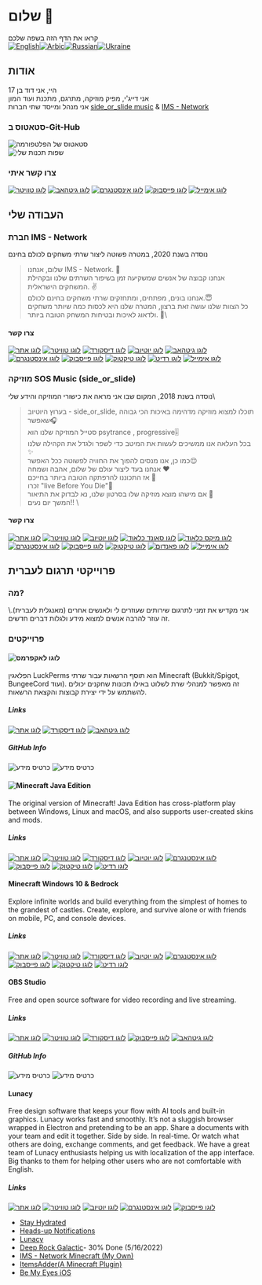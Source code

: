 # שלום 👋
קראו את הדף הזה בשפה שלכם\
[![English](photos/Usa.svg)]()[![Arbic](photos/uae.svg)]()[![Russian](photos/russia.svg)]()[![Ukraine](photos/Ukraine.svg)]()
## אודות
היי, אני דוד בן 17\
אני דייג'י, מפיק מוזיקה, מתרגם, מתכנת ועוד המון\
אני מנהל ומייסד שתי חברות [side_or_slide music](https://www.youtube.com/c/sideorslideMusic) & [IMS - Network](https://israelmincraftml.wixsite.com/ims-network)
### סטאטוס ב-Git-Hub
![סטאטוס של הפלטפורמה](https://github-readme-stats.vercel.app/api?username=thefourcraft&show_icons=true&theme=dark)\
![שפות תכנות שלי](https://github-readme-stats.vercel.app/api/top-langs/?username=thefourcraft&theme=dark&langs_count=8)
### צרו קשר איתי
[![לוגו טוויטר](photos/Twitter-icon.svg)](https://twitter.com/thefourcraft)
[![לוגו גיטהאב](photos/Github-icon.svg)](https://github.com/thefourcraft)
[![לוגו אינסטנגרם](photos/Instagram-icon.svg)](https://www.instagram.com/david_furman/)
[![לוגו פייסבוק](photos/Facebook-icon.svg)](https://www.facebook.com/david2004furman)
[![לוגו אימייל](photos/Email-icon.svg)](mailto:coo@ims-network.net?subject=[GitHub])
## העבודה שלי
### חברת IMS - Network
נוסדה בשנת 2020, במטרה פשוטה ליצור שרתי משחקים לכולם בחינם
> שלום, אנחנו IMS - Network. 👋\
אנחנו קבוצה של אנשים שמשקיעה זמן בשיפור השרתים שלנו ובקהילת המשחקים הישראלית. ✌️\
אנחנו בונים, מפתחים, ומתחזקים שרתי משחקים בחינם לכולם.😇\
כל הצוות שלנו עושה זאת ברצון, המטרה שלנו היא לכסות כמה שיותר משחקים ולדאוג לאיכות ובטיחות המשחק הטובה ביותר. 🤩\
#### צרו קשר
[![לוגו אתר](photos/Website-icon.svg)](https://israelmincraftml.wixsite.com/ims-network)
[![לוגו טוויטר](photos/Twitter-icon.svg)](https://twitter.com/network_ims)
[![לוגו דיסקורד](photos/Discord-icon.svg)](https://discord.ims-network.net)
[![לוגו יוטיוב](photos/Play-icon.svg)](https://www.youtube.com/channel/UC2k502VERIriL01UtnpE_wQ)
[![לוגו גיטהאב](photos/Github-icon.svg)](https://github.com/IMS-Network)
[![לוגו אינסטנגרם](photos/Instagram-icon.svg)](https://www.instagram.com/ims__network/)
[![לוגו פייסבוק](photos/Facebook-icon.svg)](https://www.facebook.com/IMSNetworkOfficial)
[![לוגו טיקטוק](photos/Tiktok-icon.svg)](https://www.tiktok.com/@ims_network)
[![לוגו רדיט](photos/Reddit-icon.svg)](https://www.reddit.com/r/IMS_Network/)
[![לוגו אימייל](photos/Email-icon.svg)](mailto:support@ims-network.net?subject=[GitHub])
### מוזיקה SOS Music (side_or_slide)
נוסדה בשנת 2018, המקום שבו אני מראה את כישורי המוזיקה והידע שלי\
>בערוץ היוטיוב - side_or_slide, תוכלו  למצוא מוזיקה מדהימה באיכות הכי גבוהה שאפשר🎧\
סטייל המוזיקה שלנו הוא psytrance , progressive🎚️\
בכל העלאה אנו ממשיכים לעשות את המיטב כדי לשפר ולגדל את הקהילה שלנו ✨\
כמו כן, אנו מנסים להפוך את החוויה לפשוטה ככל האפשר😌\
אנחנו בעד ליצור עולם של שלום, אהבה ושמחה ❤️\
אז התכוננו  להרפתקה הטובה ביותר בחייכם 🤩\
זכרו "live Before You Die"🥂\
אם מישהו מוצא מוזיקה שלו בסרטון שלנו, נא לבדוק את התיאור 🧐\
המשך יום נעים‼ ️\
#### צרו קשר
[![לוגו אתר](photos/Website-icon.svg)](https://yousideorslide7715.wixsite.com/website)
[![לוגו טוויטר](photos/Twitter-icon.svg)](https://twitter.com/or_slide)
[![לוגו יוטיוב](photos/Play-icon.svg)](https://www.youtube.com/channel/UCEGkCJFSotCr4F4sMmshHsA)
[![לוגו סאונד כלאוד](photos/Soundcloud-icon.svg)](https://soundcloud.com/side_or-slide)
[![לוגו מיקס כלאוד](photos/Mixcloud-icon.svg)](https://www.mixcloud.com/side_or_slide/)
[![לוגו אינסטנגרם](photos/Instagram-icon.svg)](https://www.instagram.com/side_or_slide/)
[![לוגו פייסבוק](photos/Facebook-icon.svg)](https://www.facebook.com/sideorslide)
[![לוגו טיקטוק](photos/Tiktok-icon.svg)](https://www.tiktok.com/@side_or_slide)
[![לוגו פאנדום](photos/Fandom-icon.svg)](https://trance.fandom.com/wiki/Side_or_slide)
[![לוגו אימייל](photos/Email-icon.svg)](mailto:you.side.or.slide.7715@gmail.com?subject=[GitHub])
## פרוייקטי תרגום לעברית
### מה?
אני מקדיש את זמני לתרגום שירותים שעוזרים לי ולאנשים אחרים (מאנגלית לעברית).\ 
זה עוזר להרבה אנשים למצוא מידע ולגלות דברים חדשים.
### פרוייקטים
#### ![לוגו לאקפרמס](photos/LackPerms.svg)
הפלאגין LuckPerms הוא תוסף הרשאות עבור שרתי Minecraft (Bukkit/Spigot, BungeeCord ועוד). זה מאפשר למנהלי שרת לשלוט באילו תכונות שחקנים יכולים להשתמש על ידי יצירת קבוצות והקצאת הרשאות.
##### Links
[![לוגו אתר](photos/Website-icon.svg)](https://luckperms.net/)
[![לוגו דיסקורד](photos/Discord-icon.svg)](https://discord.gg/luckperms)
[![לוגו גיטהאב](photos/Github-icon.svg)](https://github.com/LuckPerms/LuckPerms)
##### GitHub Info
![כרטיס מידע](https://github-readme-stats.vercel.app/api/pin/?username=LuckPerms&repo=LuckPerms&theme=dark)
![כרטיס מידע](https://github-readme-stats.vercel.app/api/pin/?username=LuckPerms&repo=LuckPermsWeb&theme=dark)
#### ![Minecraft Java Edition](photos/Minecraft-java-logo.svg)
The original version of Minecraft! Java Edition has cross-platform play between Windows, Linux and macOS, and also supports user-created skins and mods.
##### Links
[![לוגו אתר](photos/Website-icon.svg)](https://www.minecraft.net/en-us/store/minecraft-java-edition)
[![לוגו טוויטר](photos/Twitter-icon.svg)](https://twitter.com/Minecraft)
[![לוגו דיסקורד](photos/Discord-icon.svg)](https://discord.com/invite/minecraft)
[![לוגו יוטיוב](photos/Play-icon.svg)](https://www.youtube.com/minecraft)
[![לוגו אינסטנגרם](photos/Instagram-icon.svg)](https://www.instagram.com/minecraft/)
[![לוגו פייסבוק](photos/Facebook-icon.svg)](https://www.facebook.com/minecraft/)
[![לוגו טיקטוק](photos/Tiktok-icon.svg)](https://www.tiktok.com/@ims_network)
[![לוגו רדיט](photos/Reddit-icon.svg)](https://www.reddit.com/r/Minecraft/)
#### Minecraft Windows 10 & Bedrock
Explore infinite worlds and build everything from the simplest of homes to the grandest of castles. Create, explore, and survive alone or with friends on mobile, PC, and console devices.
##### Links
[![לוגו אתר](photos/Website-icon.svg)](https://www.minecraft.net/en-us/store/minecraft-windows10)
[![לוגו טוויטר](photos/Twitter-icon.svg)](https://twitter.com/Minecraft)
[![לוגו דיסקורד](photos/Discord-icon.svg)](https://discord.com/invite/minecraft)
[![לוגו יוטיוב](photos/Play-icon.svg)](https://www.youtube.com/minecraft)
[![לוגו אינסטנגרם](photos/Instagram-icon.svg)](https://www.instagram.com/minecraft/)
[![לוגו פייסבוק](photos/Facebook-icon.svg)](https://www.facebook.com/minecraft/)
[![לוגו טיקטוק](photos/Tiktok-icon.svg)](https://www.tiktok.com/@ims_network)
[![לוגו רדיט](photos/Reddit-icon.svg)](https://www.reddit.com/r/Minecraft/)
#### OBS Studio
Free and open source software for video recording and live streaming.
##### Links
[![לוגו אתר](photos/Website-icon.svg)](https://obsproject.com/)
[![לוגו טוויטר](photos/Twitter-icon.svg)](https://twitter.com/OBSProject)
[![לוגו דיסקורד](photos/Discord-icon.svg)](https://obsproject.com/discord)
[![לוגו פייסבוק](photos/Facebook-icon.svg)](https://facebook.com/OpenBroadcasterSoftware)
[![לוגו גיטהאב](photos/Github-icon.svg)](https://github.com/obsproject/obs-studio)
##### GitHub Info
![כרטיס מידע](https://github-readme-stats.vercel.app/api/pin/?username=obsproject&repo=obs-studio&theme=dark)
![כרטיס מידע](https://github-readme-stats.vercel.app/api/pin/?username=obsproject&repo=obs-crowdin-sync&theme=dark)
#### Lunacy
Free design software that keeps your flow with AI tools and built-in graphics. Lunacy works fast and smoothly. It’s not a sluggish browser wrapped in Electron and pretending to be an app. Share a documents with your team and edit it together. Side by side. In real-time. Or watch what others are doing, exchange comments, and get feedback. We have a great team of Lunacy enthusiasts helping us with localization of the app interface. Big thanks to them for helping other users who are not comfortable with English.
##### Links
[![לוגו אתר](photos/Website-icon.svg)](https://icons8.com/lunacy)
[![לוגו טוויטר](photos/Twitter-icon.svg)](https://twitter.com/Icons8_Lunacy)
[![לוגו יוטיוב](photos/Play-icon.svg)](https://www.youtube.com/channel/UCRXYx6Qg7kgH0EAqa-Gl0HA)
[![לוגו אינסטנגרם](photos/Instagram-icon.svg)](https://www.instagram.com/icons8)
[![לוגו פייסבוק](photos/Facebook-icon.svg)](https://www.facebook.com/Icons8)


* [Stay Hydrated](https://www.gndzkrkc.com/stayhydrated/)
* [Heads-up Notifications](http://simen.codes/app/android-5-headsup-notifications/)
* [Lunacy](https://icons8.com/lunacy)
* [Deep Rock Galactic](https://store.steampowered.com/app/548430/Deep_Rock_Galactic/)- 30% Done (5/16/2022)
* [IMS - Network Minecraft (My Own)](https://israelmincraftml.wixsite.com/ims-network)
* [ItemsAdder(A Minecraft Plugin)](https://spigot.devs.beer/itemsadder/)
* [Be My Eyes iOS](https://www.bemyeyes.com/)

